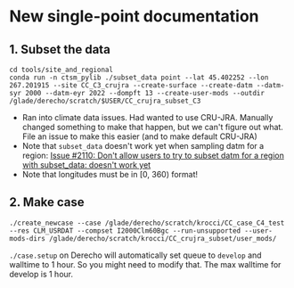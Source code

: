 # New single-point documentation

## 1. Subset the data

```shell
cd tools/site_and_regional
conda run -n ctsm_pylib ./subset_data point --lat 45.402252 --lon 267.201915 --site CC_C3_crujra --create-surface --create-datm --datm-syr 2000 --datm-eyr 2022 --dompft 13 --create-user-mods --outdir /glade/derecho/scratch/$USER/CC_crujra_subset_C3
```

- Ran into climate data issues. Had wanted to use CRU-JRA. Manually changed something to make that happen, but we can't figure out what. File an issue to make this easier (and to make default CRU-JRA)
- Note that `subset_data` doesn't work yet when sampling datm for a region: [Issue #2110: Don't allow users to try to subset datm for a region with subset_data: doesn't work yet](https://github.com/ESCOMP/CTSM/issues/2110)
- Note that longitudes must be in [0, 360) format!

## 2. Make case
```shell
./create_newcase --case /glade/derecho/scratch/krocci/CC_case_C4_test --res CLM_USRDAT --compset I2000Clm60Bgc --run-unsupported --user-mods-dirs /glade/derecho/scratch/krocci/CC_crujra_subset/user_mods/
```

`./case.setup` on Derecho will automatically set queue to `develop` and walltime to 1 hour. So you might need to modify that. The max walltime for develop is 1 hour.
